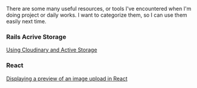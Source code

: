 There are some many useful resources, or tools I've encountered when I'm doing project or daily works. I want to categorize them, so I can use them easily next time.

### Rails Acrive Storage

[Using Cloudinary and Active Storage](https://hackernoon.com/image-storage-in-rails-apps-using-cloudinary-and-active-storage-9w2u3yli)

### React

[Displaying a preview of an image upload in React](https://medium.com/@650egor/react-30-day-challenge-day-2-image-upload-preview-2d534f8eaaa)
